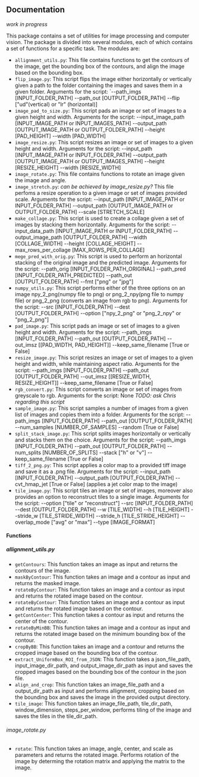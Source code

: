 ## Documentation

*work in progress*

This package contains a set of utilities for image processing and computer vision. The package is divided into several modules, each of which contains a set of functions for a specific task. The modules are:

- `allignment_utils.py`: This file contains functions to get the contours of the image, get the bounding box of the contours, and align the image based on the bounding box.
- `flip_image.py`: This script flips the image either horizontally or vertically given a path to the folder containing the images and saves them in a given folder. Arguments for the script: `--path_imgs [INPUT_FOLDER_PATH] --path_out [OUTPUT_FOLDER_PATH] --flip ["ud"(vertical) or "lr" (horizontal)]
- `image_pad_to_size.py`:  This script pads an image or set of images to a given height and width. Arguments for the script: --input_image_path [INPUT_IMAGE_PATH or INPUT_IMAGES_PATH] --output_path [OUTPUT_IMAGE_PATH or OUTPUT_FOLDER_PATH] --height [PAD_HEIGHT] --width [PAD_WIDTH]
- `image_resize.py`: This script resizes an image or set of images to a given height and width. Arguments for the script: --input_path [INPUT_IMAGE_PATH or INPUT_FOLDER_PATH] --output_path [OUTPUT_IMAGE_PATH or OUTPUT_IMAGES_PATH] --height [RESIZE_HEIGHT] --width [RESIZE_WIDTH]
- `image_rotate.py`: This file contains functions to rotate an image given the image and angle.
- `image_stretch.py`: *can be achieved by image_resize.py?* This file perfoms a resize operation to a given image or set of images provided scale. Arguments for the script: --input_path [INPUT_IMAGE_PATH or INPUT_FOLDER_PATH] --output_path [OUTPUT_IMAGE_PATH or OUTPUT_FOLDER_PATH] --scale [STRETCH_SCALE]
- `make_collage.py`: This script is used to create a collage given a set of images by stacking them horizontally. Arguments for the script: --input_data_path [INPUT_IMAGE_PATH or INPUT_FOLDER_PATH] --output_image_path [OUTPUT_FOLDER_PATH] --width [COLLAGE_WIDTH] --height [COLLAGE_HEIGHT] --max_rows_per_collage [MAX_ROWS_PER_COLLAGE]
- `mege_pred_with_orig.py`: This script is used to perform an horizontal stacking of the original image and the predicted image. Arguments for the script: --path_orig [INPUT_FOLDER_PATH_ORIGINAL] --path_pred [INPUT_FOLDER_PATH_PREDICTED] --path_out [OUTPUT_FOLDER_PATH] --fmt ["png" or "jpg"]
- `numpy_utils.py`: This script performs either of the three options on an image npy_2_png(numpy file to png) or png_2_npy(png file to numpy file) or png_2_png (converts an image from rgb to png). Arguments for the script: --src [INPUT_FOLDER_PATH] --dest [OUTPUT_FOLDER_PATH] --option ["npy_2_png" or "png_2_npy" or "png_2_png"]
- `pad_image.py`: This script pads an image or set of images to a given height and width. Arguments for the script: --path_imgs [INPUT_FOLDER_PATH] --path_out [OUTPUT_FOLDER_PATH] --out_imsz [[PAD_WIDTH, PAD_HEIGHT]] --keep_same_filename [True or False]
- `resize_image.py`: This script resizes an image or set of images to a given height and width, while maintaining aspect ratio. Arguments for the script: --path_imgs [INPUT_FOLDER_PATH] --path_out [OUTPUT_FOLDER_PATH] --out_imsz [[RESIZE_WIDTH, RESIZE_HEIGHT]] --keep_same_filename [True or False]
- `rgb_convert.py`: This script converts an image or set of images from greyscale to rgb. Arguments for the script: None *TODO: ask Chris regarding this script*
- `sample_image.py`: This script samples a number of images from a given list of images and copies them into a folder. Arguments for the script: --path_imgs [INPUT_FOLDER_PATH] --path_out [OUTPUT_FOLDER_PATH] --num_samples [NUMBER_OF_SAMPLES] --random [True or False]
- `split_stack_image.py`: This script splits images horizontally or vertically and stacks them on the choice. Arguments for the script: --path_imgs [INPUT_FOLDER_PATH] --path_out [OUTPUT_FOLDER_PATH] --num_splits [NUMBER_OF_SPLITS] --stack ["h" or "v"] --keep_same_filename [True or False]
- `tiff_2_png.py`: This script applies a color map to a provided tiff image and save it as a .png file. Arguments for the script: --input_path [INPUT_FOLDER_PATH] --output_path [OUTPUT_FOLDER_PATH] --cvt_hmap_jet [True or False] (applies a jet color map to the image)
- `tile_image.py`: This script tiles an image or set of images, moreover also provides an option to reconstruct tiles to a single image. Arguments for the script: --option ["tile" or "reconstruct"] --src [INPUT_FOLDER_PATH] --dest [OUTPUT_FOLDER_PATH] --w [TILE_WIDTH] --h [TILE_HEIGHT] --stride_w [TILE_STRIDE_WIDTH] --stride_h [TILE_STRIDE_HEIGHT] --overlap_mode ["avg" or "max"] --type [IMAGE_FORMAT]

#### Functions

##### allignment_utils.py

- `getContours`: This function takes an image as input and returns the contours of the image.
- `maskByContour`: This function takes an image and a contour as input and returns the masked image.
- `rotateByContour`: This function takes an image and a contour as input and returns the rotated image based on the contour.
- `rotateByContour`: This function takes an image and a contour as input and returns the rotated image based on the contour.
- `getContCenter`: This function takes a contour as input and returns the center of the contour.
- `rotateByMinBB`: This function takes an image and a contour as input and returns the rotated image based on the minimum bounding box of the contour.
- `cropByBB`: This function takes an image and a contour and returns the cropped image based on the bounding box of the contour.
- `extract_UniformBox_ROI_from_JSON`: This function takes a json_file_path, input_image_dir_path, and output_image_dir_path as input and saves the cropped images based on the bounding box of the contour in the json file.
- `align_and_crop`: This function takes an image_file_path and a output_dir_path as input and performs allignment, cropping based on the bounding box and saves the image in the provided output directory.
- `tile_image`: This function takes an image_file_path, tile_dir_path, window_dimension, steps_per_window, performs tiling of the image and saves the tiles in the tile_dir_path.

###### image_rotate.py

- `rotate`: This function takes an image, angle, center, and scale as parameters and returns the rotated image. Performs rotation of the image by determing the rotation matrix and applying the matrix to the image.
